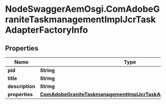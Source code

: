 # NodeSwaggerAemOsgi.ComAdobeGraniteTaskmanagementImplJcrTaskAdapterFactoryInfo

## Properties

Name | Type | Description | Notes
------------ | ------------- | ------------- | -------------
**pid** | **String** |  | [optional] 
**title** | **String** |  | [optional] 
**description** | **String** |  | [optional] 
**properties** | [**ComAdobeGraniteTaskmanagementImplJcrTaskAdapterFactoryProperties**](ComAdobeGraniteTaskmanagementImplJcrTaskAdapterFactoryProperties.md) |  | [optional] 


